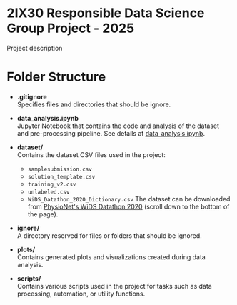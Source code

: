 # 2IX30 Responsible Data Science Group Project - 2025
Project description

# Folder Structure

- **.gitignore**  
  Specifies files and directories that should be ignore.

- **data_analysis.ipynb**  
  Jupyter Notebook that contains the code and analysis of the dataset and pre-processing pipeline. See details at [data_analysis.ipynb](data_analysis.ipynb).

- **dataset/**  
  Contains the dataset CSV files used in the project:
  - `samplesubmission.csv`
  - `solution_template.csv`
  - `training_v2.csv`
  - `unlabeled.csv`
  - `WiDS_Datathon_2020_Dictionary.csv`
  The dataset can be downloaded from [PhysioNet's WiDS Datathon 2020](https://physionet.org/content/widsdatathon2020/1.0.0/) (scroll down to the bottom of the page).

- **ignore/**  
  A directory reserved for files or folders that should be ignored.

- **plots/**  
  Contains generated plots and visualizations created during data analysis.

- **scripts/**  
  Contains various scripts used in the project for tasks such as data processing, automation, or utility functions.